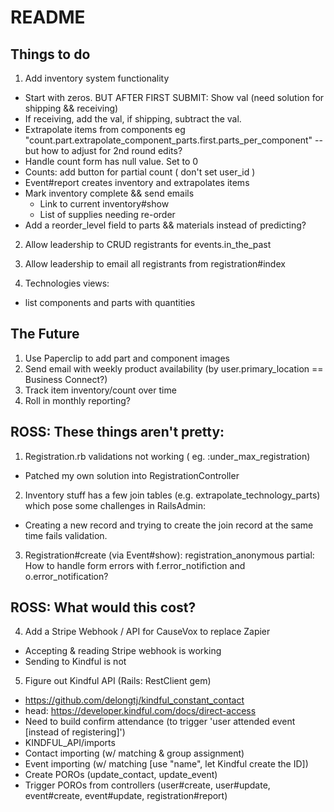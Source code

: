 # README

## Things to do
1. Add inventory system functionality
  * Start with zeros. BUT AFTER FIRST SUBMIT: Show val (need solution for shipping && receiving)
  * If receiving, add the val, if shipping, subtract the val.
  * Extrapolate items from components eg "count.part.extrapolate_component_parts.first.parts_per_component" -- but how to adjust for 2nd round edits?
  * Handle count form has null value. Set to 0
  * Counts: add button for partial count ( don't set user_id )
  * Event#report creates inventory and extrapolates items
  * Mark inventory complete && send emails
    - Link to current inventory#show
    - List of supplies needing re-order
  * Add a reorder_level field to parts && materials instead of predicting?

2. Allow leadership to CRUD registrants for events.in_the_past
3. Allow leadership to email all registrants from registration#index

8. Technologies views:
  - list components and parts with quantities


## The Future
1. Use Paperclip to add part and component images
2. Send email with weekly product availability (by user.primary_location == Business Connect?)
3. Track item inventory/count over time
4. Roll in monthly reporting?


## ROSS: These things aren't pretty:
1. Registration.rb validations not working ( eg. :under_max_registration)
  * Patched my own solution into RegistrationController
2. Inventory stuff has a few join tables (e.g. extrapolate_technology_parts) which pose some challenges in RailsAdmin:
  * Creating a new record and trying to create the join record at the same time fails validation.
3. Registration#create (via Event#show): registration_anonymous partial: How to handle form errors with f.error_notifiction and o.error_notification?

## ROSS: What would this cost?
4. Add a Stripe Webhook / API for CauseVox to replace Zapier
  * Accepting & reading Stripe webhook is working
  * Sending to Kindful is not
5. Figure out Kindful API (Rails: RestClient gem)
  * https://github.com/delongtj/kindful_constant_contact
  * head: https://developer.kindful.com/docs/direct-access
  * Need to build confirm attendance (to trigger 'user attended event [instead of registering]')
  * KINDFUL_API/imports
  * Contact importing (w/ matching & group assignment)
  * Event importing (w/ matching [use "name", let Kindful create the ID])
  * Create POROs (update_contact, update_event)
  * Trigger POROs from controllers (user#create, user#update, event#create, event#update, registration#report)


